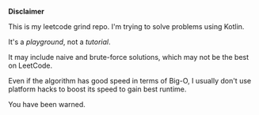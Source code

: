 **Disclaimer**

This is my leetcode grind repo.
I'm trying to solve problems using Kotlin.

It's a *playground*, not a *tutorial*.

It may include naive and brute-force solutions, which may not be the best on LeetCode.

Even if the algorithm has good speed in terms of Big-O, I usually don't use platform hacks to boost its speed to gain best runtime.

You have been warned.

